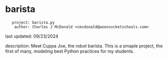 # barista

       project: barista.py
        author: Charles J McDonald <cmcdonald@woonsocketschools.com>
  last updated: 09/23/2024

   description:
          Meet Cuppa Joe, the robot barista. This is a smaple project, the first of many, modeling best Python practices for my students.
